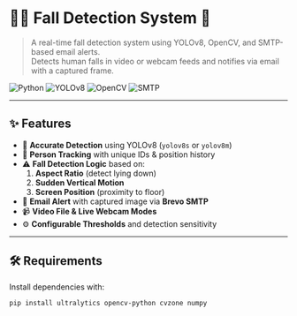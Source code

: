 # 🧍‍♂️ Fall Detection System 🚨

> A real-time fall detection system using YOLOv8, OpenCV, and SMTP-based email alerts.  
> Detects human falls in video or webcam feeds and notifies via email with a captured frame.

![Python](https://img.shields.io/badge/Python-3.8%2B-blue?logo=python)
![YOLOv8](https://img.shields.io/badge/YOLOv8-ultralytics-brightgreen?logo=ai)
![OpenCV](https://img.shields.io/badge/OpenCV-computer--vision-red?logo=opencv)
![SMTP](https://img.shields.io/badge/SMTP-Email%20Alert-yellow?logo=gmail)

---

## ✨ Features

- 🎯 **Accurate Detection** using YOLOv8 (`yolov8s` or `yolov8m`)
- 🧍 **Person Tracking** with unique IDs & position history
- ⚠️ **Fall Detection Logic** based on:
  1. **Aspect Ratio** (detect lying down)
  2. **Sudden Vertical Motion**
  3. **Screen Position** (proximity to floor)
- 📸 **Email Alert** with captured image via **Brevo SMTP**
- 📹 **Video File & Live Webcam Modes**
- ⚙️ **Configurable Thresholds** and detection sensitivity

---

## 🛠️ Requirements

Install dependencies with:

```bash
pip install ultralytics opencv-python cvzone numpy
